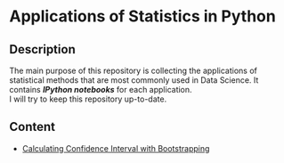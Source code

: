 # Applications of Statistics in Python

## Description

The main purpose of this repository is collecting the applications of statistical methods that are most commonly used in Data Science. It contains **_IPython notebooks_** for each application.
<br>
I will try to keep this repository up-to-date.

## Content

* [Calculating Confidence Interval with Bootstrapping](/bootstrapping)
